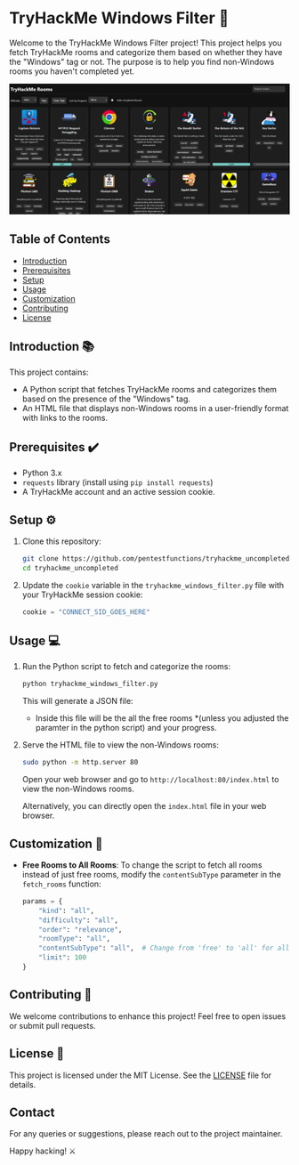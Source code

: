 # TryHackMe Windows Filter :closed_lock_with_key:

Welcome to the TryHackMe Windows Filter project! This project helps you fetch TryHackMe rooms and categorize them based on whether they have the "Windows" tag or not. The purpose is to help you find non-Windows rooms you haven't completed yet. 

<p align="center">
  <img src="./example2.png">
</p>

## Table of Contents
- [Introduction](#introduction)
- [Prerequisites](#prerequisites)
- [Setup](#setup)
- [Usage](#usage)
- [Customization](#customization)
- [Contributing](#contributing)
- [License](#license)

## Introduction :books:
This project contains:
- A Python script that fetches TryHackMe rooms and categorizes them based on the presence of the "Windows" tag.
- An HTML file that displays non-Windows rooms in a user-friendly format with links to the rooms.

## Prerequisites :heavy_check_mark:
- Python 3.x
- `requests` library (install using `pip install requests`)
- A TryHackMe account and an active session cookie.

## Setup :gear:
1. Clone this repository:
    ```sh
    git clone https://github.com/pentestfunctions/tryhackme_uncompleted.git
    cd tryhackme_uncompleted
    ```

2. Update the `cookie` variable in the `tryhackme_windows_filter.py` file with your TryHackMe session cookie:
    ```python
    cookie = "CONNECT_SID_GOES_HERE"
    ```

## Usage :computer:
1. Run the Python script to fetch and categorize the rooms:
    ```sh
    python tryhackme_windows_filter.py
    ```

    This will generate a JSON file:
   - Inside this file will be the all the free rooms *(unless you adjusted the paramter in the python script) and your progress.

3. Serve the HTML file to view the non-Windows rooms:
    ```sh
    sudo python -m http.server 80
    ```
    Open your web browser and go to `http://localhost:80/index.html` to view the non-Windows rooms.

    Alternatively, you can directly open the `index.html` file in your web browser.

## Customization :wrench:
- **Free Rooms to All Rooms**: To change the script to fetch all rooms instead of just free rooms, modify the `contentSubType` parameter in the `fetch_rooms` function:
    ```python
    params = {
        "kind": "all",
        "difficulty": "all",
        "order": "relevance",
        "roomType": "all",
        "contentSubType": "all",  # Change from 'free' to 'all' for all rooms.
        "limit": 100
    }
    ```

## Contributing :handshake:
We welcome contributions to enhance this project! Feel free to open issues or submit pull requests.

## License :page_facing_up:
This project is licensed under the MIT License. See the [LICENSE](LICENSE) file for details.

## Contact
For any queries or suggestions, please reach out to the project maintainer.

Happy hacking! :crossed_swords:
